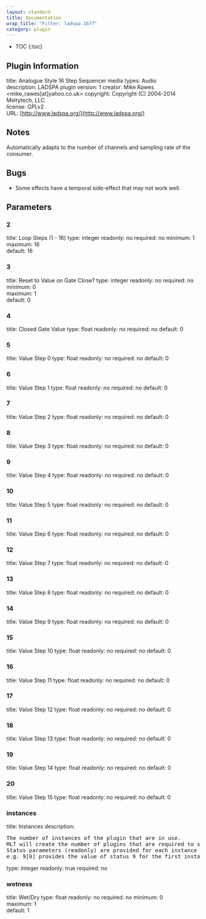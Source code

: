 ```yaml
---
layout: standard
title: Documentation
wrap_title: "Filter: ladspa.1677"
category: plugin
---
```

* TOC
{:toc}

## Plugin Information

title: Analogue Style 16 Step Sequencer
media types:
Audio  
description: LADSPA plugin
version: 1
creator: Mike Rawes <mike_rawes[at]yahoo.co.uk>
copyright: Copyright (C) 2004-2014 Meltytech, LLC  
license: GPLv2  
URL: [http://www.ladspa.org/](http://www.ladspa.org/)  

## Notes

Automatically adapts to the number of channels and sampling rate of the consumer.

## Bugs

* Some effects have a temporal side-effect that may not work well.


## Parameters

### 2

title: Loop Steps (1 - 16)  type: integer
readonly: no
required: no
minimum: 1  
maximum: 16  
default: 16  

### 3

title: Reset to Value on Gate Close?  type: integer
readonly: no
required: no
minimum: 0  
maximum: 1  
default: 0  

### 4

title: Closed Gate Value  type: float
readonly: no
required: no
default: 0  

### 5

title: Value Step 0  type: float
readonly: no
required: no
default: 0  

### 6

title: Value Step 1  type: float
readonly: no
required: no
default: 0  

### 7

title: Value Step 2  type: float
readonly: no
required: no
default: 0  

### 8

title: Value Step 3  type: float
readonly: no
required: no
default: 0  

### 9

title: Value Step 4  type: float
readonly: no
required: no
default: 0  

### 10

title: Value Step 5  type: float
readonly: no
required: no
default: 0  

### 11

title: Value Step 6  type: float
readonly: no
required: no
default: 0  

### 12

title: Value Step 7  type: float
readonly: no
required: no
default: 0  

### 13

title: Value Step 8  type: float
readonly: no
required: no
default: 0  

### 14

title: Value Step 9  type: float
readonly: no
required: no
default: 0  

### 15

title: Value Step 10  type: float
readonly: no
required: no
default: 0  

### 16

title: Value Step 11  type: float
readonly: no
required: no
default: 0  

### 17

title: Value Step 12  type: float
readonly: no
required: no
default: 0  

### 18

title: Value Step 13  type: float
readonly: no
required: no
default: 0  

### 19

title: Value Step 14  type: float
readonly: no
required: no
default: 0  

### 20

title: Value Step 15  type: float
readonly: no
required: no
default: 0  

### instances

title: Instances  description:
<pre>
The number of instances of the plugin that are in use.
MLT will create the number of plugins that are required to support the number of audio channels.
Status parameters (readonly) are provided for each instance and are accessed by specifying the instance number after the identifier (starting at zero).
e.g. 9[0] provides the value of status 9 for the first instance.
</pre>
type: integer
readonly: true
required: no

### wetness

title: Wet/Dry  type: float
readonly: no
required: no
minimum: 0  
maximum: 1  
default: 1  

